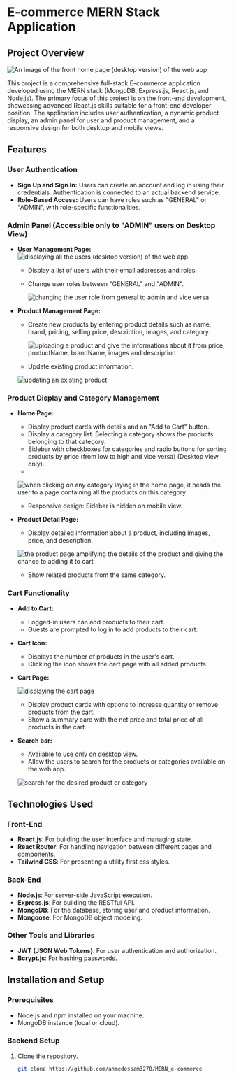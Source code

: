 # E-commerce MERN Stack Application

## Project Overview
![An image of the front home page (desktop version) of the web app](./sample_images/web_app_overview.jpg)

This project is a comprehensive full-stack E-commerce application developed using the MERN stack (MongoDB, Express.js, React.js, and Node.js). The primary focus of this project is on the front-end development, showcasing advanced React.js skills suitable for a front-end developer position. The application includes user authentication, a dynamic product display, an admin panel for user and product management, and a responsive design for both desktop and mobile views.

## Features

### User Authentication
- **Sign Up and Sign In:** Users can create an account and log in using their credentials. Authentication is connected to an actual backend service.
- **Role-Based Access:** Users can have roles such as "GENERAL" or "ADMIN", with role-specific functionalities.

### Admin Panel (Accessible only to "ADMIN" users on Desktop View)
- **User Management Page:**
  ![displaying all the users (desktop version) of the web app](./sample_images/all_users_admin_panel.jpg)


  - Display a list of users with their email addresses and roles.
  - Change user roles between "GENERAL" and "ADMIN".
    
    ![changing the user role from general to admin and vice versa](./sample_images/changing_user_role.jpg)


    
- **Product Management Page:**
  - Create new products by entering product details such as name, brand, pricing, selling price, description, images, and category.
    
    ![uploading a product and give the informations about it from price, productName, brandName, images and description](./sample_images/uploading_products.jpg)



  - Update existing product information.
    
   ![updating an existing product](./sample_images/modal_window_update_product.jpg)


  
### Product Display and Category Management
- **Home Page:**
  - Display product cards with details and an "Add to Cart" button.
  - Display a category list. Selecting a category shows the products belonging to that category.
  - Sidebar with checkboxes for categories and radio buttons for sorting products by price (from low to high and vice versa) (Desktop view only).
  -     
   ![when clicking on any category laying in the home page, it heads the user to a page containing all the products on this category](./sample_images/desktop_category_list_products.jpg)


  
  - Responsive design: Sidebar is hidden on mobile view.
- **Product Detail Page:**
  - Display detailed information about a product, including images, price, and description.
        
   ![the product page amplifying the details of the product and giving the chance to adding it to cart](./sample_images/product.jpg)


  
  - Show related products from the same category.

### Cart Functionality
- **Add to Cart:**
  - Logged-in users can add products to their cart.
  - Guests are prompted to log in to add products to their cart.
- **Cart Icon:**
  - Displays the number of products in the user's cart.
  - Clicking the icon shows the cart page with all added products.
- **Cart Page:**
     
   ![displaying the cart page](./sample_images/cart.jpg)


  
  - Display product cards with options to increase quantity or remove products from the cart.
  - Show a summary card with the net price and total price of all products in the cart.
- **Search bar:**
  - Available to use only on desktop view.
  - Allow the users to search for the products or categories available on the web app.
   
   ![search for the desired product or category](./sample_images/search_page.jpg)


  
## Technologies Used

### Front-End
- **React.js**: For building the user interface and managing state.
- **React Router**: For handling navigation between different pages and components.
- **Tailwind CSS**: For presenting a utility first css styles.

### Back-End
- **Node.js**: For server-side JavaScript execution.
- **Express.js**: For building the RESTful API.
- **MongoDB**: For the database, storing user and product information.
- **Mongoose**: For MongoDB object modeling.

### Other Tools and Libraries
- **JWT (JSON Web Tokens)**: For user authentication and authorization.
- **Bcrypt.js**: For hashing passwords.

## Installation and Setup

### Prerequisites
- Node.js and npm installed on your machine.
- MongoDB instance (local or cloud).

### Backend Setup
1. Clone the repository.
   ```sh
   git clone https://github.com/ahmedessam3270/MERN_e-commerce

